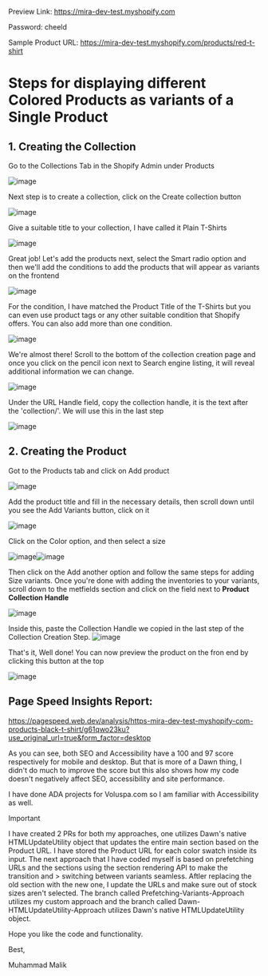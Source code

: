 Preview Link: https://mira-dev-test.myshopify.com

Password: cheeld

Sample Product URL: https://mira-dev-test.myshopify.com/products/red-t-shirt

# Steps for displaying different Colored Products as variants of a Single Product

## 1. Creating the Collection
Go to the Collections Tab in the Shopify Admin under Products

![image](https://github.com/user-attachments/assets/de8bc1f7-17a6-441c-b229-467056c2bb5b)

Next step is to create a collection, click on the Create collection button

![image](https://github.com/user-attachments/assets/29118a96-91a2-4b91-a610-c02b5d055149)

Give a suitable title to your collection, I have called it Plain T-Shirts

![image](https://github.com/user-attachments/assets/7c6fa7cf-9594-4fe8-9ed0-7e71ba5ba405)

Great job! Let's add the products next, select the Smart radio option and then we'll add the conditions to add the products that will appear as variants on the frontend

![image](https://github.com/user-attachments/assets/8023edaf-e9b0-4f1b-b310-5cd73d7773ba)

For the condition, I have matched the Product Title of the T-Shirts but you can even use product tags or any other suitable condition that Shopify offers. You can also add
more than one condition.

![image](https://github.com/user-attachments/assets/5fe3621f-49b7-4d81-b058-c3f718d7547a)

We're almost there! Scroll to the bottom of the collection creation page and once you click on the pencil icon next to Search engine listing, it will reveal additional information
we can change. 

![image](https://github.com/user-attachments/assets/9b9c4b57-770f-403a-8472-c1059acca54f)

Under the URL Handle field, copy the collection handle, it is the text after the 'collection/'. We will use this in the last step

![image](https://github.com/user-attachments/assets/870d6ee7-f4a3-45bb-b057-9e85a1ea3813)

## 2. Creating the Product
Got to the Products tab and click on Add product

![image](https://github.com/user-attachments/assets/7cf327ca-bcf1-4ec1-b793-fdd793c43abf)

Add the product title and fill in the necessary details, then scroll down until you see the Add Variants button, click on it

![image](https://github.com/user-attachments/assets/914c52ad-83fe-4117-a1b4-a5ab609ed1cc)

Click on the Color option, and then select a size

![image](https://github.com/user-attachments/assets/0c4c0c0e-413d-482a-96d4-5b61b64c5bec)![image](https://github.com/user-attachments/assets/ffdef7f2-8201-472b-801f-19e52cd34919)

Then click on the Add another option and follow the same steps for adding Size variants. Once you're done with adding the inventories to your variants, scroll down to the 
metfields section and click on the field next to **Product Collection Handle**

![image](https://github.com/user-attachments/assets/470bf37e-5851-43ef-a0ca-1245ce824324)

Inside this, paste the Collection Handle we copied in the last step of the Collection Creation Step.
![image](https://github.com/user-attachments/assets/b629bc81-82f2-4e37-bb2c-b003024e04f4)

That's it, Well done! You can now preview the product on the fron end by clicking this button at the top 

![image](https://github.com/user-attachments/assets/9a7f2e5a-5255-40cf-bb70-2f47375a86dd)


## Page Speed Insights Report: 
https://pagespeed.web.dev/analysis/https-mira-dev-test-myshopify-com-products-black-t-shirt/g61qwo23ku?use_original_url=true&form_factor=desktop

As you can see, both SEO and Accessibility have a 100 and 97 score respectively for mobile and desktop. But that is more of a Dawn thing, I didn't do much to improve the score but this also shows how my code doesn't negatively affect
SEO, accessibility and site performance.

I have done ADA projects for Voluspa.com so I am familiar with Accessibility as well.


> [!IMPORTANT]
> I have created 2 PRs for both my approaches, one utilizes Dawn's native HTMLUpdateUtility object that updates the entire main section based on the Product URL. I have stored the Product URL for
> each color swatch inside its input. The next approach that I have coded myself is based on prefetching URLs and the sections using the section rendering API to make the transition and > switching between variants seamless. Aftler replacing the old section with the new one, I update the URLs and make sure out of stock sizes aren't selected.
> The branch called Prefetching-Variants-Approach utilizes my custom approach and the branch called Dawn-HTMLUpdateUtility-Approach utilizes Dawn's native HTMLUpdateUtility object.

Hope you like the code and functionality.

Best,

Muhammad Malik
